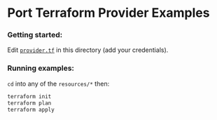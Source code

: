 # Port Terraform Provider Examples

### Getting started:

Edit [`provider.tf`](./provider.tf) in this directory (add your credentials).


### Running examples:

`cd` into any of the `resources/*` then:

```sh
terraform init
terraform plan
terraform apply
```
